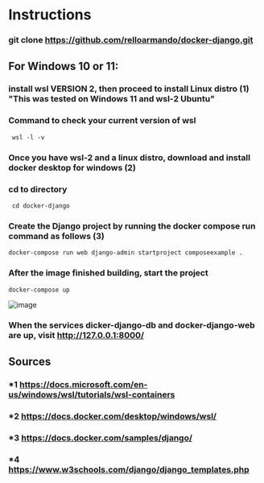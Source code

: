 # Instructions
### git clone https://github.com/relloarmando/docker-django.git

## For Windows 10 or 11:
### install wsl VERSION 2, then proceed to install Linux distro (1) "This was tested on Windows 11 and wsl-2 Ubuntu"

### Command to check your current version of wsl 
``` console
 wsl -l -v
 ```

### Once you have wsl-2 and a linux distro, download and install docker desktop for windows (2)

### cd to directory
``` console
 cd docker-django
 ```

### Create the Django project by running the docker compose run command as follows (3)
``` console
docker-compose run web django-admin startproject composeexample .
 ```
 
 ### After the image finished building, start the project
``` console
docker-compose up
 ```
 ![image](https://user-images.githubusercontent.com/92693998/180700775-a99e6475-8cf5-4d69-8a59-4dad06549e72.png)
 ### When the services dicker-django-db and docker-django-web are up, visit http://127.0.0.1:8000/
 
 
## Sources 
### *1 https://docs.microsoft.com/en-us/windows/wsl/tutorials/wsl-containers 
### *2 https://docs.docker.com/desktop/windows/wsl/
### *3 https://docs.docker.com/samples/django/
### *4 https://www.w3schools.com/django/django_templates.php
